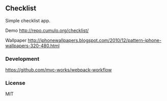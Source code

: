 
Checklist
----

Simple checklist app.

Demo http://repo.cumulo.org/checklist/

Wallpaper http://iphonewallpapers.blogspot.com/2010/12/pattern-iphone-wallpapers-320-480.html

### Development

https://github.com/mvc-works/webpack-workflow

### License

MIT
